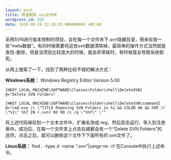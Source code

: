 ```yaml
---
layout: post
title: 快速删除.svn文件夹
wordpress_id: 935
date: 2010-08-19 22:20:29.000000000 +08:00
---
```

采用SVN进行版本控制的项目，会在每一个文件夹下.svn隐藏目录，用来存放一些“meta数据”。有的时候需要将这些svn数据清除掉，最简单的操作方式当然就是查找-删除，但是当项目比较庞大的时候，就会非常耗时，有时候竟会导致系统假死。

从网上搜索了一下，找到了两种比较不错的解决方式：

<strong>Windows系统：</strong>
	Windows Registry Editor Version 5.00

	[HKEY_LOCAL_MACHINE\SOFTWARE\Classes\Folder\shell\DeleteSVN]
	@="Delete SVN Folders"

	[HKEY_LOCAL_MACHINE\SOFTWARE\Classes\Folder\shell\DeleteSVN\command]
	@="cmd.exe /c \"TITLE Removing SVN Folders in %1 && COLOR 9A && FOR /r \"%1\" %%f IN (.svn) DO RD /s /q \"%%f\" \""

将上述代码保存到一个文本文件中，扩展名改成.reg，然后双击运行，导入到注册表中。成功后，在每一个文件夹上点击右键都会有一个“Delete SVN Folders”的选项，点击之后，就可以删除这个文件下下面所有的.svn文件了。

<strong>Linux系统：</strong>
	find . -type d -name ".svn"|xargs rm -rf
在Console中执行上述命令。
